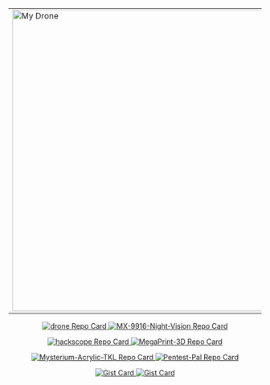 <!--Banner-->
<table align="center">
  <tr>
    <td>
      <img src="https://github.com/user-attachments/assets/7cbdf521-e62a-46a9-85aa-616ce0fefe79" alt="My Drone" height=600 width=600>
    </td>
    <td>
      <img src="https://github.com/user-attachments/assets/cc7ca2e2-7d63-406d-9305-c72afcc84c4c" alt="Flying footage from drone!" >
    </td>
    <td>
      <img src="https://github.com/user-attachments/assets/aa6971ca-64a3-41e5-b208-b72d2e068fb9" alt="PVS-5 Night Vision" >
    </td>
    <td>
      <img src="https://github.com/user-attachments/assets/b5c46132-8854-423c-bc29-b6fd70daeddd" alt="Building my keyboard" >
    </td>
  </tr>
</table>

<!--Trophies-->
<p align="center">
  <a href="https://github.com/computerfish">
<!--     <img src="https://github-profile-trophy.vercel.app/?username=computerfish&theme=onedark" alt="Trophies" /> -->
  </a>
</p>

<!--Repo Cards-->
<p align="center">
  <a href="https://github.com/computerfish/drone">
    <img src="https://repo-cards-seven.vercel.app/api/pin/?username=computerfish&repo=drone&theme=dark&show_border=true&border_color=e2e2e2&description_lines_count=3&cache_seconds=3600" alt="drone Repo Card" />
  </a>
  <a href="https://github.com/computerfish/MX-9916-Night-Vision">
    <img src="https://repo-cards-seven.vercel.app/api/pin/?username=computerfish&repo=MX-9916-Night-Vision&theme=dark&show_border=true&border_color=e2e2e2&description_lines_count=3" alt="MX-9916-Night-Vision Repo Card" />
  </a>
</p>

<p align="center">
  <a href="https://github.com/computerfish/hackscope">
    <img src="https://repo-cards-seven.vercel.app/api/pin/?username=computerfish&repo=hackscope&theme=dark&show_border=true&border_color=e2e2e2&description_lines_count=3" alt="hackscope Repo Card" />
  </a>
  <a href="https://github.com/computerfish/MegaPrint-3D">
    <img src="https://repo-cards-seven.vercel.app/api/pin/?username=computerfish&repo=MegaPrint-3D&theme=dark&show_border=true&border_color=e2e2e2&description_lines_count=3" alt="MegaPrint-3D Repo Card" />
  </a>
</p>

<p align="center">
    <a href="https://github.com/computerfish/Mysterium-Acrylic-TKL">
    <img src="https://repo-cards-seven.vercel.app/api/pin/?username=computerfish&repo=Mysterium-Acrylic-TKL&theme=dark&show_border=true&border_color=e2e2e2&description_lines_count=3" alt="Mysterium-Acrylic-TKL Repo Card" />
  </a>
  <a href="https://github.com/computerfish/Pentest-Pal">
    <img src="https://repo-cards-seven.vercel.app/api/pin/?username=computerfish&repo=Pentest-Pal&theme=dark&show_border=true&border_color=e2e2e2&description_lines_count=3" alt="Pentest-Pal Repo Card" />
  </a>
</p>

<!--Gist Cards-->
<p align="center">
  <a href="https://gist.github.com/ComputerFish/fdb60c43565245f40567534b44116e23">
    <img src="https://repo-cards-seven.vercel.app/api/gist?id=fdb60c43565245f40567534b44116e23&theme=dark&show_border=true&border_color=e2e2e2" alt="Gist Card" />
  </a>
  <a href="https://github.com/computerfish/Pentest-Pal">
    <img src="https://repo-cards-seven.vercel.app/api/gist?id=fdb60c43565245f40567534b44116e23&theme=dark&show_border=true&border_color=e2e2e2" alt="Gist Card" />
  </a>
</p>
